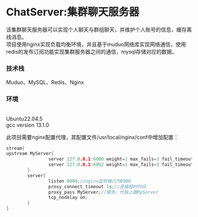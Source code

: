 # ChatServer:集群聊天服务器
该集群聊天服务器可以实现个人聊天与群组聊天，并维护个人账号的信息，缓存离线消息。<br>项目使用nginx实现负载均衡环境，并且基于muduo网络库实现网络通信，使用redis的发布订阅功能实现集群服务器之间的通信，mysql存储对应的数据。

### 技术栈
Muduo、MySQL、Redis、Nginx

### 环境
<br>Ubuntu22.04.5 <br>gcc version 13.1.0

此项目需要nginx配置代理，其配置文件/usr/local/nginx/conf中增加配置：
```cpp
stream{
upstream MyServer{
                server 127.0.0.1:6000 weight=1 max_fails=3 fail_timeout=30s;//配置的服务，ip+端口，weight为权重，max_fails为心跳检测失败上线，fail_timeout为连接超时时间
                server 127.0.0.1:6002 weight=1 max_fails=3 fail_timeout=30s;
        }
        server{
                listen 8000;//nginx监听端口为8000
                proxy_connect_timeout 1s;//连接超时时间
                proxy_pass MyServer;//服务，代指上面MyServer
                tcp_nodelay on;
        }
}
```
